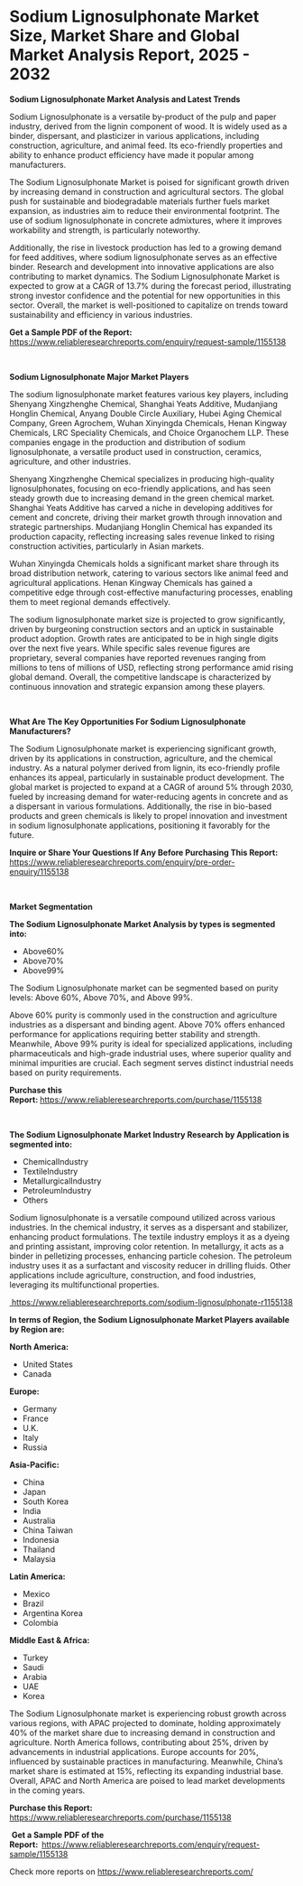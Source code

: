 <p><h1>Sodium Lignosulphonate Market Size, Market Share and Global Market Analysis Report, 2025 - 2032</h1></p><p><strong>Sodium Lignosulphonate Market Analysis and Latest Trends</strong></p>
<p><p>Sodium Lignosulphonate is a versatile by-product of the pulp and paper industry, derived from the lignin component of wood. It is widely used as a binder, dispersant, and plasticizer in various applications, including construction, agriculture, and animal feed. Its eco-friendly properties and ability to enhance product efficiency have made it popular among manufacturers.</p><p>The Sodium Lignosulphonate Market is poised for significant growth driven by increasing demand in construction and agricultural sectors. The global push for sustainable and biodegradable materials further fuels market expansion, as industries aim to reduce their environmental footprint. The use of sodium lignosulphonate in concrete admixtures, where it improves workability and strength, is particularly noteworthy.</p><p>Additionally, the rise in livestock production has led to a growing demand for feed additives, where sodium lignosulphonate serves as an effective binder. Research and development into innovative applications are also contributing to market dynamics. The Sodium Lignosulphonate Market is expected to grow at a CAGR of 13.7% during the forecast period, illustrating strong investor confidence and the potential for new opportunities in this sector. Overall, the market is well-positioned to capitalize on trends toward sustainability and efficiency in various industries.</p></p>
<p><strong>Get a Sample PDF of the Report:&nbsp;</strong> <a href="https://www.reliableresearchreports.com/enquiry/request-sample/1155138?utm_campaign=3093&utm_medium=2&utm_source=Github&utm_content=ia&utm_term=31032025&utm_id=sodium-lignosulphonate">https://www.reliableresearchreports.com/enquiry/request-sample/1155138</a></p>
<p>&nbsp;</p>
<p><strong>Sodium Lignosulphonate Major Market Players</strong></p>
<p><p>The sodium lignosulphonate market features various key players, including Shenyang Xingzhenghe Chemical, Shanghai Yeats Additive, Mudanjiang Honglin Chemical, Anyang Double Circle Auxiliary, Hubei Aging Chemical Company, Green Agrochem, Wuhan Xinyingda Chemicals, Henan Kingway Chemicals, LRC Speciality Chemicals, and Choice Organochem LLP. These companies engage in the production and distribution of sodium lignosulphonate, a versatile product used in construction, ceramics, agriculture, and other industries.</p><p>Shenyang Xingzhenghe Chemical specializes in producing high-quality lignosulphonates, focusing on eco-friendly applications, and has seen steady growth due to increasing demand in the green chemical market. Shanghai Yeats Additive has carved a niche in developing additives for cement and concrete, driving their market growth through innovation and strategic partnerships. Mudanjiang Honglin Chemical has expanded its production capacity, reflecting increasing sales revenue linked to rising construction activities, particularly in Asian markets.</p><p>Wuhan Xinyingda Chemicals holds a significant market share through its broad distribution network, catering to various sectors like animal feed and agricultural applications. Henan Kingway Chemicals has gained a competitive edge through cost-effective manufacturing processes, enabling them to meet regional demands effectively.</p><p>The sodium lignosulphonate market size is projected to grow significantly, driven by burgeoning construction sectors and an uptick in sustainable product adoption. Growth rates are anticipated to be in high single digits over the next five years. While specific sales revenue figures are proprietary, several companies have reported revenues ranging from millions to tens of millions of USD, reflecting strong performance amid rising global demand. Overall, the competitive landscape is characterized by continuous innovation and strategic expansion among these players.</p></p>
<p>&nbsp;</p>
<p><strong>What Are The Key Opportunities For Sodium Lignosulphonate Manufacturers?</strong></p>
<p><p>The Sodium Lignosulphonate market is experiencing significant growth, driven by its applications in construction, agriculture, and the chemical industry. As a natural polymer derived from lignin, its eco-friendly profile enhances its appeal, particularly in sustainable product development. The global market is projected to expand at a CAGR of around 5% through 2030, fueled by increasing demand for water-reducing agents in concrete and as a dispersant in various formulations. Additionally, the rise in bio-based products and green chemicals is likely to propel innovation and investment in sodium lignosulphonate applications, positioning it favorably for the future.</p></p>
<p><strong>Inquire or Share Your Questions If Any Before Purchasing This Report:</strong> <a href="https://www.reliableresearchreports.com/enquiry/pre-order-enquiry/1155138?utm_campaign=3093&utm_medium=2&utm_source=Github&utm_content=ia&utm_term=31032025&utm_id=sodium-lignosulphonate">https://www.reliableresearchreports.com/enquiry/pre-order-enquiry/1155138</a></p>
<p>&nbsp;</p>
<p><strong>Market Segmentation</strong></p>
<p><strong>The Sodium Lignosulphonate Market Analysis by types is segmented into:</strong></p>
<p><ul><li>Above60%</li><li>Above70%</li><li>Above99%</li></ul></p>
<p><p>The Sodium Lignosulphonate market can be segmented based on purity levels: Above 60%, Above 70%, and Above 99%. </p><p>Above 60% purity is commonly used in the construction and agriculture industries as a dispersant and binding agent. Above 70% offers enhanced performance for applications requiring better stability and strength. Meanwhile, Above 99% purity is ideal for specialized applications, including pharmaceuticals and high-grade industrial uses, where superior quality and minimal impurities are crucial. Each segment serves distinct industrial needs based on purity requirements.</p></p>
<p><strong>Purchase this Report:&nbsp;</strong><a href="https://www.reliableresearchreports.com/purchase/1155138?utm_campaign=3093&utm_medium=2&utm_source=Github&utm_content=ia&utm_term=31032025&utm_id=sodium-lignosulphonate">https://www.reliableresearchreports.com/purchase/1155138</a></p>
<p>&nbsp;</p>
<p><strong>The Sodium Lignosulphonate Market Industry Research by Application is segmented into:</strong></p>
<p><ul><li>ChemicalIndustry</li><li>TextileIndustry</li><li>MetallurgicalIndustry</li><li>PetroleumIndustry</li><li>Others</li></ul></p>
<p><p>Sodium lignosulphonate is a versatile compound utilized across various industries. In the chemical industry, it serves as a dispersant and stabilizer, enhancing product formulations. The textile industry employs it as a dyeing and printing assistant, improving color retention. In metallurgy, it acts as a binder in pelletizing processes, enhancing particle cohesion. The petroleum industry uses it as a surfactant and viscosity reducer in drilling fluids. Other applications include agriculture, construction, and food industries, leveraging its multifunctional properties.</p></p>
<p><a href="https://www.reliableresearchreports.com/sodium-lignosulphonate-r1155138?utm_campaign=3093&utm_medium=2&utm_source=Github&utm_content=ia&utm_term=31032025&utm_id=sodium-lignosulphonate">&nbsp;https://www.reliableresearchreports.com/sodium-lignosulphonate-r1155138</a></p>
<p><strong>In terms of Region, the Sodium Lignosulphonate Market Players available by Region are:</strong></p>
<p>
    <p> <strong> North America: </strong>
        <ul>
            <li>United States</li>
            <li>Canada</li>
        </ul>
        </p> 
    <p> <strong> Europe: </strong>
        <ul>
            <li>Germany</li>
            <li>France</li>
            <li>U.K.</li>
            <li>Italy</li>
            <li>Russia</li>
        </ul>
        </p> 
    <p> <strong> Asia-Pacific: </strong>
        <ul>
            <li>China</li>
            <li>Japan</li>
            <li>South Korea</li>
            <li>India</li>
            <li>Australia</li>
            <li>China Taiwan</li>
            <li>Indonesia</li>
            <li>Thailand</li>
            <li>Malaysia</li>
        </ul>
        </p> 
    <p> <strong> Latin America: </strong>
        <ul>
            <li>Mexico</li>
            <li>Brazil</li>
            <li>Argentina Korea</li>
            <li>Colombia</li>
        </ul>
        </p> 
    <p> <strong> Middle East & Africa: </strong>
        <ul>
            <li>Turkey</li>
            <li>Saudi</li>
            <li>Arabia</li>
            <li>UAE</li>
            <li>Korea</li>
        </ul>
    </p>
    </p>
<p><p>The Sodium Lignosulphonate market is experiencing robust growth across various regions, with APAC projected to dominate, holding approximately 40% of the market share due to increasing demand in construction and agriculture. North America follows, contributing about 25%, driven by advancements in industrial applications. Europe accounts for 20%, influenced by sustainable practices in manufacturing. Meanwhile, China’s market share is estimated at 15%, reflecting its expanding industrial base. Overall, APAC and North America are poised to lead market developments in the coming years.</p></p>
<p><strong>Purchase this Report: </strong><a href="https://www.reliableresearchreports.com/purchase/1155138?utm_campaign=3093&utm_medium=2&utm_source=Github&utm_content=ia&utm_term=31032025&utm_id=sodium-lignosulphonate">https://www.reliableresearchreports.com/purchase/1155138</a></p>
<p>&nbsp;<strong>Get a Sample PDF of the Report:&nbsp;&nbsp;</strong><a href="https://www.reliableresearchreports.com/enquiry/request-sample/1155138?utm_campaign=3093&utm_medium=2&utm_source=Github&utm_content=ia&utm_term=31032025&utm_id=sodium-lignosulphonate">https://www.reliableresearchreports.com/enquiry/request-sample/1155138</a></p>
<p><strong></strong></p>
<p>Check more reports on <a href="https://www.reliableresearchreports.com/?utm_campaign=3093&utm_medium=2&utm_source=Github&utm_content=ia&utm_term=31032025&utm_id=sodium-lignosulphonate">https://www.reliableresearchreports.com/</a></p>